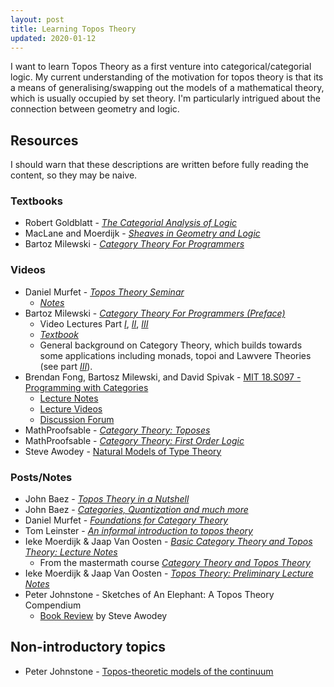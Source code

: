 ```yaml
---
layout: post
title: Learning Topos Theory
updated: 2020-01-12
---
```


I want to learn Topos Theory as a first venture into categorical/categorial logic. My current understanding of the motivation for topos theory is that its a means of generalising/swapping out the models of a mathematical theory, which is usually occupied by set theory. I'm particularly intrigued about the connection between geometry and logic.


## Resources

I should warn that these descriptions are written before fully reading the content, so they may be naive.

### Textbooks
* Robert Goldblatt - [*The Categorial Analysis of Logic*](https://projecteuclid.org/euclid.bia/1403013939)
* MacLane and Moerdijk - [*Sheaves in Geometry and Logic*](https://ncatlab.org/nlab/show/Sheaves+in+Geometry+and+Logic)
* Bartoz Milewski - [*Category Theory For Programmers*](https://github.com/hmemcpy/milewski-ctfp-pdf/) 

### Videos
* Daniel Murfet - [*Topos Theory Seminar*](https://www.youtube.com/playlist?list=PLKnx70LRf21dHwTTJ_ihHalZdeXlsZC1U)
  * [*Notes*](http://therisingsea.org/post/seminar-ch/)
* Bartoz Milewski - [*Category Theory For Programmers (Preface)*](https://bartoszmilewski.com/2014/10/28/category-theory-for-programmers-the-preface/)
  * Video Lectures Part [*I*](https://www.youtube.com/playlist?list=PLbgaMIhjbmEnaH_LTkxLI7FMa2HsnawM_), [*II*](https://www.youtube.com/playlist?list=PLbgaMIhjbmElia1eCEZNvsVscFef9m0dm), [*III*](https://www.youtube.com/playlist?list=PLbgaMIhjbmEn64WVX4B08B4h2rOtueWIL)
  * [*Textbook*](https://github.com/hmemcpy/milewski-ctfp-pdf/)
  * General background on Category Theory, which builds towards some applications including monads, topoi and Lawvere Theories (see part [*III*](https://www.youtube.com/playlist?list=PLbgaMIhjbmEn64WVX4B08B4h2rOtueWIL)).
* Brendan Fong, Bartosz Milewski, and David Spivak - [MIT 18.S097 - Programming with Categories](http://brendanfong.com/programmingcats.html)
  * [Lecture Notes](http://brendanfong.com/programmingcats_files/cats4progs-DRAFT.pdf)
  * [Lecture Videos](https://www.youtube.com/playlist?list=PLhgq-BqyZ7i7MTGhUROZy3BOICnVixETS)
  * [Discussion Forum](https://forum.azimuthproject.org/categories/programming-with-categories-course)
* MathProofsable - [*Category Theory: Toposes*](https://www.youtube.com/playlist?list=PL4FD0wu2mjWM3ZSxXBj4LRNsNKWZYaT7k)
* MathProofsable - [*Category Theory: First Order Logic*](https://www.youtube.com/playlist?list=PL4FD0wu2mjWPuKxlMJ-VTHZV5VdzX1twI)
* Steve Awodey - [Natural Models of Type Theory](https://www.youtube.com/watch?v=U_MGMhDMuPE)

### Posts/Notes

* John Baez - [*Topos Theory in a Nutshell*](http://math.ucr.edu/home/baez/topos.html)
* John Baez - [*Categories, Quantization and much more*](http://math.ucr.edu/home/baez/categories.html)
* Daniel Murfet - [*Foundations for Category Theory*](http://therisingsea.org/notes/FoundationsForCategoryTheory.pdf)
* Tom Leinster - [*An informal introduction to topos theory*](https://arxiv.org/abs/1012.5647)
* Ieke Moerdijk & Jaap Van Oosten - [*Basic Category Theory and Topos Theory: Lecture Notes*](http://www.staff.science.uu.nl/~ooste110/syllabi/toposmoeder.pdf)
  * From the mastermath course [*Category Theory and Topos Theory*](http://www.staff.science.uu.nl/~ooste110/cattoptheory18.html)
* Ieke Moerdijk & Jaap Van Oosten - [*Topos Theory: Preliminary Lecture Notes*](http://www.staff.science.uu.nl/~ooste110/syllabi/toposmoeder.pdf)
* Peter Johnstone - Sketches of An Elephant: A Topos Theory Compendium
  * [Book Review](https://www.cmu.edu/dietrich/philosophy/docs/tech-reports/159_Awodey.pdf) by Steve Awodey

## Non-introductory topics

* Peter Johnstone - [Topos-theoretic models of the continuum](https://www.youtube.com/watch?v=pKWYa9sc5UI)